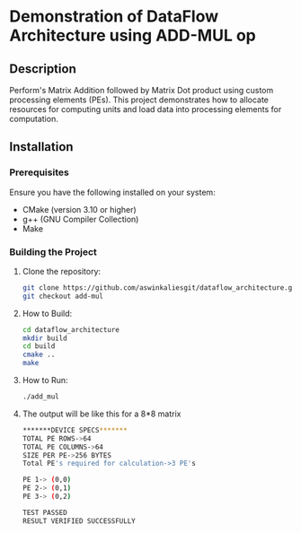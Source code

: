 # Demonstration of DataFlow Architecture using ADD-MUL op

## Description

Perform's Matrix Addition followed by Matrix Dot product using custom processing elements (PEs). This project demonstrates how to allocate resources for computing units and load data into processing elements for computation.

## Installation

### Prerequisites

Ensure you have the following installed on your system:
- CMake (version 3.10 or higher)
- g++ (GNU Compiler Collection)
- Make

### Building the Project

1. Clone the repository:
   ```bash
   git clone https://github.com/aswinkaliesgit/dataflow_architecture.git
   git checkout add-mul
2. How to Build:
   ```bash
   cd dataflow_architecture
   mkdir build
   cd build
   cmake ..
   make
3. How to Run:
   ```bash
   ./add_mul
4. The output will be like this for a 8*8 matrix
   ```bash
   *******DEVICE SPECS*******
   TOTAL PE ROWS->64
   TOTAL PE COLUMNS->64
   SIZE PER PE->256 BYTES
   Total PE's required for calculation->3 PE's

   PE 1-> (0,0) 
   PE 2-> (0,1) 
   PE 3-> (0,2) 

   TEST PASSED
   RESULT VERIFIED SUCCESSFULLY